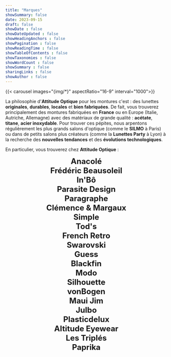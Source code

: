 ```yaml
---
title: "Marques"
showSummary: false
date: 2023-09-15
draft: false
showDate : false
showDateUpdated : false
showHeadingAnchors : false
showPagination : false
showReadingTime : false
showTableOfContents : false
showTaxonomies : false 
showWordCount : false
showSummary : false
sharingLinks : false
showAuthor : false
---
```



{{< carousel images="{img/*}" aspectRatio="16-9" interval="1000">}}


La philosophie d'**Attitude Optique** pour les montures c'est : des lunettes **originales**, **durables**, **locales** et **bien fabriquées**.
De fait, vous trouverez principalement des montures fabriquées en **France** ou en Europe (Italie, Autriche, Allemagne) avec des matériaux de grande qualité : **acétate**, **titane**, **acier inoxydable**.
Pour trouver ces pépites, nous arpentons régulièrement les plus grands salons d'optique (comme le **SILMO** à Paris) ou dans de petits salons plus créateurs (comme la **Lunettes Party** à Lyon) à la recherche des **nouvelles tendances** et des **évolutions technologiques**.


En particulier, vous trouverez chez **Attitude Optique** :

<div style="text-align: center; font-size: x-large">
    <strong>
    Anacolé
    <br>
    Frédéric Beausoleil
    <br>
    In'Bô
    <br>
    Parasite Design
    <br>
    Paragraphe
    <br>
    Clémence & Margaux
    <br>
    Simple
    <br>
    Tod's
    <br>
    French Retro
    <br>
    Swarovski
    <br>
    Guess
    <br>
    Blackfin
    <br>
    Modo
    <br>
    Silhouette
    <br>
    vonBogen
    <br>
    Maui Jim
    <br>
    Julbo
    <br>
    Plasticdelux
    <br>
    Altitude Eyewear
    <br>
    Les Triplés
    <br>
    Paprika
    </strong>
</div>


